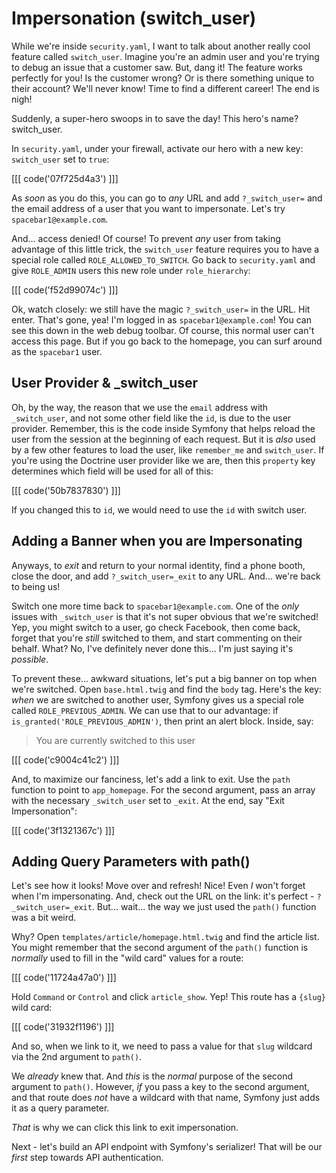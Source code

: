 # Impersonation (switch_user)

While we're inside `security.yaml`, I want to talk about another really cool feature
called `switch_user`. Imagine you're an admin user and you're trying to debug an
issue that a customer saw. But, dang it! The feature works perfectly for you! Is
the customer wrong? Or is there something unique to their account? We'll never know!
Time to find a different career! The end is nigh!

Suddenly, a super-hero swoops in to save the day! This hero's name? switch_user.

In `security.yaml`, under your firewall, activate our hero with a new key: `switch_user`
set to `true`:

[[[ code('07f725d4a3') ]]]

As *soon* as you do this, you can go to *any* URL and add `?_switch_user=` and the email
address of a user that you want to impersonate. Let's try `spacebar1@example.com`.

And... access denied! Of course! To prevent *any* user from taking advantage of
this little trick, the `switch_user` feature requires you to have a special role
called `ROLE_ALLOWED_TO_SWITCH`. Go back to `security.yaml` and give `ROLE_ADMIN`
users this new role under `role_hierarchy`:

[[[ code('f52d99074c') ]]]

Ok, watch closely: we still have the magic `?_switch_user=` in the URL. Hit enter.
That's gone, yea! I'm logged in as `spacebar1@example.com`! You can see
this down in the web debug toolbar. Of course, this normal user can't access this
page. But if you go back to the homepage, you can surf around as the `spacebar1`
user.

## User Provider & _switch_user

Oh, by the way, the reason that we use the `email` address with `_switch_user`, and
not some other field like the `id`, is due to the user provider. Remember, this is
the code inside Symfony that helps reload the user from the session at the beginning
of each request. But it is *also* used by a few other features to load the user,
like `remember_me` and `switch_user`. If you're using the Doctrine user provider
like we are, then this `property` key determines which field will be used for all
of this:

[[[ code('50b7837830') ]]]

If you changed this to `id`, we would need to use the `id` with switch user.

## Adding a Banner when you are Impersonating

Anyways, to *exit* and return to your normal identity, find a phone booth, close
the door, and add `?_switch_user=_exit` to any URL. And... we're back to being us!

Switch one more time back to `spacebar1@example.com`. One of the *only* issues with
`_switch_user` is that it's not super obvious that we're switched! Yep, you might
switch to a user, go check Facebook, then come back, forget that you're *still* switched
to them, and start commenting on their behalf. What? No, I've definitely never
done this... I'm just saying it's *possible*.

To prevent these... awkward situations, let's put a big banner on top when we're
switched. Open `base.html.twig` and find the `body` tag. Here's the key: *when*
we are switched to another user, Symfony gives us a special role called
`ROLE_PREVIOUS_ADMIN`. We can use that to our advantage: if
`is_granted('ROLE_PREVIOUS_ADMIN')`, then print an alert block. Inside, say:

> You are currently switched to this user

[[[ code('c9004c41c2') ]]]

And, to maximize our fanciness, let's add a link to exit. Use the `path` function
to point to `app_homepage`. For the second argument, pass an array with the
necessary `_switch_user` set to `_exit`. At the end, say "Exit Impersonation":

[[[ code('3f1321367c') ]]]

## Adding Query Parameters with path()

Let's see how it looks! Move over and refresh! Nice! Even *I* won't forget when
I'm impersonating. And, check out the URL on the link: it's perfect - `?_switch_user=_exit`.
But... wait... the way we just used the `path()` function was a bit weird.

Why? Open `templates/article/homepage.html.twig` and find the article list. You
might remember that the second argument of the `path()` function is *normally* used
to fill in the  "wild card" values for a route:

[[[ code('11724a47a0') ]]]

Hold `Command` or `Control` and click `article_show`. Yep! This route has a `{slug}`
wild card:

[[[ code('31932f1196') ]]]

And so, when we link to it, we need to pass a value for that `slug` wildcard via
the 2nd argument to `path()`.

We *already* knew that. And *this* is the *normal* purpose of the second argument
to `path()`. However, *if* you pass a key to the second argument, and that route
does *not* have a wildcard with that name, Symfony just adds it as a query parameter.

*That* is why we can click this link to exit impersonation.

Next - let's build an API endpoint with Symfony's serializer! That will be our
*first* step towards API authentication.
